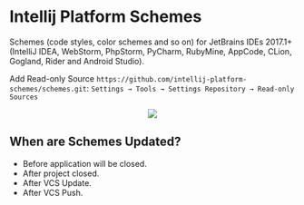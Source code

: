 # Intellij Platform Schemes

Schemes (code styles, color schemes and so on) for JetBrains IDEs 2017.1+ (IntelliJ IDEA, WebStorm, PhpStorm, PyCharm, RubyMine, AppCode, CLion, Gogland, Rider and Android Studio).

Add Read-only Source `https://github.com/intellij-platform-schemes/schemes.git`: `Settings → Tools → Settings Repository → Read-only Sources`

<p align="center"><img src="https://media.githubusercontent.com/media/intellij-platform-schemes/schemes/a74f4f568921a89158a297697d168b463a3da863/settings-page.png"/></p>

## When are Schemes Updated?

* Before application will be closed.
* After project closed.
* After VCS Update.
* After VCS Push.
